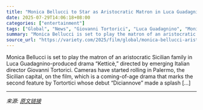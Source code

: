 ```yaml
---
title: "Monica Bellucci to Star as Aristocratic Matron in Luca Guadagnino-Produced Film Directed by Giovanni Tortorici (EXCLUSIVE)"
date: 2025-07-29T14:06:18+08:00
categories: ["entertainment"]
tags: ["Global", "News", "Giovanni Tortorici", "Luca Guadagnino", "Monica Bellucci"]
summary: "Monica Bellucci is set to play the matron of an aristocratic Sicilian family in Luca Guadagnino-produced drama &#8220;Ketticè,&#8221; directed by emerging Italian director Giovanni Tortorici. Cameras "
source_url: "https://variety.com/2025/film/global/monica-bellucci-aristocratic-luca-guadagnino-tortorici-1236472915/"
---
```


Monica Bellucci is set to play the matron of an aristocratic Sicilian family in Luca Guadagnino-produced drama &#8220;Ketticè,&#8221; directed by emerging Italian director Giovanni Tortorici. Cameras have started rolling in Palermo, the Sicilian capital, on the film, which is a coming-of-age drama that marks the second feature by Tortortici whose debut &#8220;Diciannove&#8221; made a splash [&#8230;]

---

*来源: [原文链接](https://variety.com/2025/film/global/monica-bellucci-aristocratic-luca-guadagnino-tortorici-1236472915/)*
